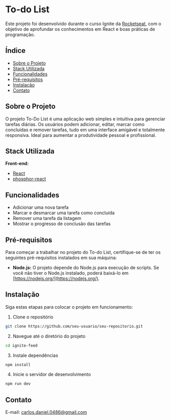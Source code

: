 # To-do List

Este projeto foi desenvolvido durante o curso Ignite da [Rocketseat](https://www.rocketseat.com.br), com o objetivo de aprofundar os conhecimentos em React e boas práticas de programação.


## Índice

- [Sobre o Projeto](#sobre-o-projeto)
- [Stack Utilizada](#stack-utilizada)
- [Funcionalidades](#funcionalidades)
- [Pré-requisitos](#pré-requisitos)
- [Instalação](#instalação)
- [Contato](#contato)

## Sobre o Projeto

O projeto To-Do List é uma aplicação web simples e intuitiva para gerenciar tarefas diárias. Os usuários podem adicionar, editar, marcar como concluídas e remover tarefas, tudo em uma interface amigável e totalmente responsiva. Ideal para aumentar a produtividade pessoal e profissional.

## Stack Utilizada

**Front-end:** 
- [React](https://react.dev/)
- [phosphor-react](https://phosphoricons.com/)

## Funcionalidades

- Adicionar uma nova tarefa
- Marcar e desmarcar uma tarefa como concluída
- Remover uma tarefa da listagem
- Mostrar o progresso de conclusão das tarefas

## Pré-requisitos

Para começar a trabalhar no projeto do To-do List, certifique-se de ter os seguintes pré-requisitos instalados em sua máquina:

- **Node.js:** O projeto depende do Node.js para execução de scripts. Se você não tiver o Node.js instalado, poderá baixá-lo em [https://nodejs.org/](https://nodejs.org/).

## Instalação

Siga estas etapas para colocar o projeto em funcionamento:

1. Clone o repositório
```sh
git clone https://github.com/seu-usuario/seu-repositorio.git
```
2. Navegue até o diretório do projeto
```sh
cd ignite-feed
```
3. Instale dependências
```sh
npm install
```
4. Inicie o servidor de desenvolvimento
```sh
npm run dev
```

## Contato

E-mail: carlos.daniel.0486@gmail.com
